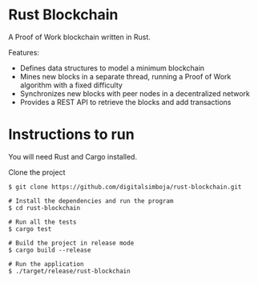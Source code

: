 # Rust Blockchain

A Proof of Work blockchain written in Rust.

Features:

- Defines data structures to model a minimum blockchain
- Mines new blocks in a separate thread, running a Proof of Work algorithm with a fixed difficulty
- Synchronizes new blocks with peer nodes in a decentralized network
- Provides a REST API to retrieve the blocks and add transactions


# Instructions to run
You will need Rust and Cargo installed.

Clone the project

```
$ git clone https://github.com/digitalsimboja/rust-blockchain.git

# Install the dependencies and run the program
$ cd rust-blockchain

# Run all the tests
$ cargo test

# Build the project in release mode
$ cargo build --release

# Run the application
$ ./target/release/rust-blockchain

```
